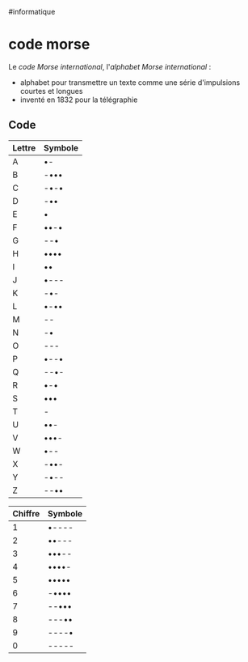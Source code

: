 #informatique 
# code morse
Le _code Morse international_, l'_alphabet Morse international_ :
 - alphabet pour transmettre un texte comme une série d'impulsions courtes et longues
 - inventé en 1832 pour la télégraphie

## Code

| Lettre | Symbole |
| ------ | ------- |
| A      | •-      |
| B      | -•••    |
| C      | -•-•    |
| D      | -••     |
| E      | •       |
| F      | ••-•    |
| G      | --•     |
| H      | ••••    |
| I      | ••      |
| J      | •---    |
| K      | -•-     |
| L      | •-••    |
| M      | --      |
| N      | -•      |
| O      | ---     |
| P      | •--•    |
| Q      | --•-    |
| R      | •-•     |
| S      | •••     |
| T      | -       |
| U      | ••-     |
| V      | •••-    |
| W      | •--     |
| X      | -••-    |
| Y      | -•--    |
| Z      | --••    |


| Chiffre | Symbole |
| ------- | ------- |
| 1       | •----   |
| 2       | ••---   |
| 3       | •••--   |
| 4       | ••••-   |
| 5       | •••••   |
| 6       | -••••   |
| 7       | --•••   |
| 8       | ---••   |
| 9       | ----•   |
| 0       | -----   |

